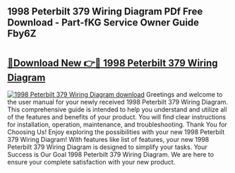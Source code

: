 ## 1998 Peterbilt 379 Wiring Diagram PDf Free Download - Part-fKG Service Owner Guide Fby6Z

# <h2><a href="http://dfm5m0.blite.top/?on=1998+Peterbilt+379+Wiring+Diagram">🔗Download New 👉🔴 1998 Peterbilt 379 Wiring Diagram</a></h2>

[![1998 Peterbilt 379 Wiring Diagram download](https://i.imgur.com/lujVjoI.png)](http://dfm5m0.blite.top/?on=1998+Peterbilt+379+Wiring+Diagram)
Greetings and welcome to the user manual for your newly received 1998 Peterbilt 379 Wiring Diagram. This comprehensive guide is intended to help you understand and utilize all of the features and benefits of your product. You will find clear instructions for installation, operation, maintenance, and troubleshooting. Thank You for Choosing Us! Enjoy exploring the possibilities with your new 1998 Peterbilt 379 Wiring Diagram! With features like list of features, your new 1998 Peterbilt 379 Wiring Diagram is designed to simplify your tasks. Your Success is Our Goal 1998 Peterbilt 379 Wiring Diagram. We are here to ensure your complete satisfaction with your new product.

